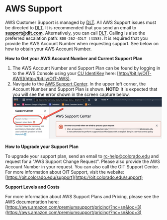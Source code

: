 # AWS Support

AWS Customer Support is managed by [DLT](https://www.dlt.com/).
All AWS Support issues must be directed to [DLT](https://www.dlt.com/).
It is recommended that you send an email to **support@dlt.com**.
Alternatively, you can call [DLT](https://www.dlt.com/).
Calling is also the preferred escalation path: `800-262-4DLT (4358)`.
It is required that you provide the AWS Account Number when requesting support.
See below on how to obtain your AWS Account Number.

**How to Get your AWS Account Number and Current Support Plan**

1. The AWS Account Number and Support Plan can be found by logging in to the AWS Console using your [CU IdentiKey](https://oit.colorado.edu/services/identity-access-management/identikey) here: [http://bit.ly/OIT-AWS](http://bit.ly/OIT-AWS).
2. Navigate to the [AWS Support Center](https://console.aws.amazon.com/support). In the upper left corner, the Account Number and Support Plan is shown.  **NOTE:** It is expected that you will see the error shown in the screen capture below.
![](images/customer-support/support-level.jpeg)

**How to Upgrade your Support Plan**

To upgrade your support plan, send an email to [rc-help@colorado.edu](mailto:rc-help@colorado.edu) and request for a "AWS Support Change Request".
Please also provide the AWS Account Number in your request.
You can also call the OIT Support Center.
For more information about OIT Support, visit the website: [https://oit.colorado.edu/support](https://oit.colorado.edu/support)

**Support Levels and Costs**

For more information about AWS Support Plans and Pricing, please see the AWS documentation here: [https://aws.amazon.com/premiumsupport/pricing/?nc=sn&loc=3](https://aws.amazon.com/premiumsupport/pricing/?nc=sn&loc=3)

